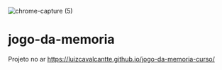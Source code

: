 ![chrome-capture (5)](https://user-images.githubusercontent.com/85976619/133872137-f7e8f8b4-6a8d-407e-9703-69ca44e7207d.jpg)
# jogo-da-memoria
Projeto no ar
https://luizcavalcantte.github.io/jogo-da-memoria-curso/
